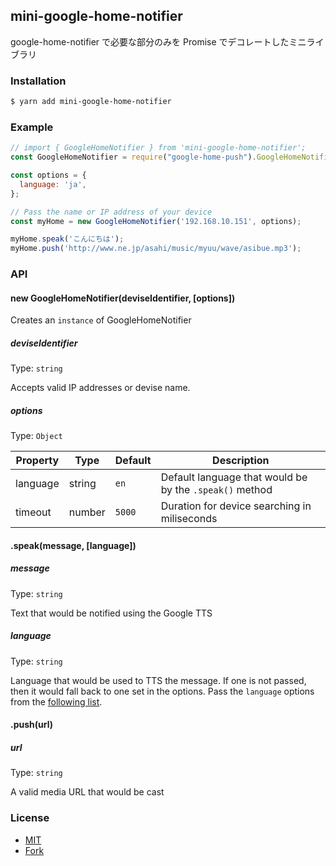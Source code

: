 ## mini-google-home-notifier

google-home-notifier で必要な部分のみを Promise でデコレートしたミニライブラリ

### Installation

```bash
$ yarn add mini-google-home-notifier
```

### Example

```js
// import { GoogleHomeNotifier } from 'mini-google-home-notifier';
const GoogleHomeNotifier = require("google-home-push").GoogleHomeNotifier;

const options = {
  language: 'ja',
};

// Pass the name or IP address of your device
const myHome = new GoogleHomeNotifier('192.168.10.151', options);

myHome.speak('こんにちは');
myHome.push('http://www.ne.jp/asahi/music/myuu/wave/asibue.mp3');
```

### API

#### new GoogleHomeNotifier(deviseIdentifier, [options])

Creates an `instance` of GoogleHomeNotifier

##### deviseIdentifier

Type: `string`

Accepts valid IP addresses or devise name.

##### options

Type: `Object`

| Property | Type | Default | Description |
| -------- | ---- | ------- | ----------- |
| language | string | `en`  | Default language that would be by the `.speak()` method |
| timeout  | number | `5000` | Duration for device searching in miliseconds |

#### .speak(message, [language])

##### message

Type: `string`

Text that would be notified using the Google TTS

##### language

Type: `string`

Language that would be used to TTS the message.
If one is not passed, then it would fall back to one set in the options.
Pass the `language` options from the [following list](https://cloud.google.com/translate/docs/languages).

#### .push(url)

##### url

Type: `string`

A valid media URL that would be cast

### License

- [MIT](https://github.com/taeukme/google-home-push/blob/master/LICENSE.md)
- [Fork](https://github.com/taeukme/google-home-push/blob/master/README.md)
